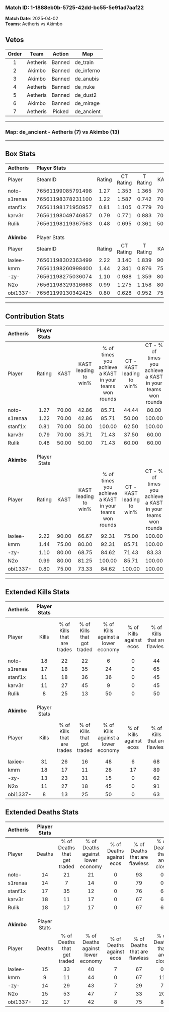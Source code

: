 ### Match ID: 1-1888eb0b-5725-42dd-bc55-5e91ad7aaf22  
**Match Date**: 2025-04-02  
**Teams**: Aetheris vs Akimbo  

## Vetos  

| Order | Team | Action | Map |
| :---: | :--: | :----: | --- |
| 1 | Aetheris | Banned | de_train |
| 2 | Akimbo | Banned | de_inferno |
| 3 | Akimbo | Banned | de_anubis |
| 4 | Aetheris | Banned | de_nuke |
| 5 | Aetheris | Banned | de_dust2 |
| 6 | Akimbo | Banned | de_mirage |
| 7 | Aetheris | Picked | de_ancient |

---  

### **Map**: de_ancient - Aetheris (7) vs Akimbo (13)  
---  

## Box Stats  

| **Aetheris** | Player Stats      |        |           |          |       |       |       |         |        |      |     |
| :- | :- | :-: | :-: | :-: | :-: | :-: | :-: | :-: | :-: | :-: | :-: |
| Player       | SteamID           | Rating | CT Rating | T Rating | KAST  |  ADR  | Kills | Assists | Deaths | K/D  | HS% |
| noto-        | 76561199085791498 |  1.27  |   1.353   |  1.365   | 70.00 | 89.8  |  18   |    2    |   14   | 1.29 | 55  |
| s1renaa      | 76561198378231100 |  1.22  |   1.587   |  0.742   | 70.00 | 88.4  |  17   |    1    |   14   | 1.21 | 47  |
| stanf1x      | 76561198171950957 |  0.81  |   1.105   |  0.779   | 70.00 | 62.3  |  11   |    4    |   17   | 0.65 | 45  |
| karv3r       | 76561198049746857 |  0.79  |   0.771   |  0.883   | 70.00 | 63.3  |  11   |    3    |   18   | 0.61 | 54  |
| RuIik        | 76561198119367563 |  0.48  |   0.695   |  0.361   | 50.00 | 53.8  |   8   |    3    |   18   | 0.44 | 50  |
|              |                   |        |           |          |       |       |       |         |        |      |     |
|              |                   |        |           |          |       |       |       |         |        |      |     |
|              |                   |        |           |          |       |       |       |         |        |      |     |
| **Akimbo**   | Player Stats      |        |           |          |       |       |       |         |        |      |     |
| Player       | SteamID           | Rating | CT Rating | T Rating | KAST  |  ADR  | Kills | Assists | Deaths | K/D  | HS% |
| laxiee-      | 76561198302363499 |  2.22  |   3.140   |  1.839   | 90.00 | 160.3 |  31   |    9    |   15   | 2.07 | 64  |
| kmrn         | 76561198260998400 |  1.44  |   2.341   |  0.876   | 75.00 | 84.0  |  18   |    4    |   9    | 2.00 | 72  |
| -zy-         | 76561198275036074 |  1.10  |   0.988   |  1.359   | 80.00 | 73.5  |  13   |    7    |   14   | 0.93 | 30  |
| N2o          | 76561198329316668 |  0.99  |   1.275   |  1.158   | 80.00 | 70.5  |  11   |    9    |   15   | 0.73 | 54  |
| obi1337-     | 76561199130342425 |  0.80  |   0.628   |  0.952   | 75.00 | 43.8  |   8   |    4    |   12   | 0.67 | 75  |
---  

## Contribution Stats  

| **Aetheris** | Player Stats |       |                      |                                                        |                           |                                                             |                          |                                                            |
| :- | :-: | :-: | :-: | :-: | :-: | :-: | :-: | :-: |
| Player       |    Rating    | KAST  | KAST leading to win% | % of times you achieve a KAST in your teams won rounds | CT - KAST leading to win% | CT - % of times you achieve a KAST in your teams won rounds | T - KAST leading to win% | T - % of times you achieve a KAST in your teams won rounds |
| noto-        |     1.27     | 70.00 |        42.86         |                         85.71                          |           44.44           |                            80.00                            |          40.00           |                           100.00                           |
| s1renaa      |     1.22     | 70.00 |        42.86         |                         85.71                          |           50.00           |                           100.00                            |          25.00           |                           50.00                            |
| stanf1x      |     0.81     | 70.00 |        50.00         |                         100.00                         |           62.50           |                           100.00                            |          33.33           |                           100.00                           |
| karv3r       |     0.79     | 70.00 |        35.71         |                         71.43                          |           37.50           |                            60.00                            |          33.33           |                           100.00                           |
| RuIik        |     0.48     | 50.00 |        50.00         |                         71.43                          |           60.00           |                            60.00                            |          40.00           |                           100.00                           |
|              |              |       |                      |                                                        |                           |                                                             |                          |                                                            |
|              |              |       |                      |                                                        |                           |                                                             |                          |                                                            |
|              |              |       |                      |                                                        |                           |                                                             |                          |                                                            |
| **Akimbo**   | Player Stats |       |                      |                                                        |                           |                                                             |                          |                                                            |
| Player       |    Rating    | KAST  | KAST leading to win% | % of times you achieve a KAST in your teams won rounds | CT - KAST leading to win% | CT - % of times you achieve a KAST in your teams won rounds | T - KAST leading to win% | T - % of times you achieve a KAST in your teams won rounds |
| laxiee-      |     2.22     | 90.00 |        66.67         |                         92.31                          |           75.00           |                           100.00                            |          60.00           |                           85.71                            |
| kmrn         |     1.44     | 75.00 |        80.00         |                         92.31                          |           85.71           |                           100.00                            |          75.00           |                           85.71                            |
| -zy-         |     1.10     | 80.00 |        68.75         |                         84.62                          |           71.43           |                            83.33                            |          66.67           |                           85.71                            |
| N2o          |     0.99     | 80.00 |        81.25         |                         100.00                         |           85.71           |                           100.00                            |          77.78           |                           100.00                           |
| obi1337-     |     0.80     | 75.00 |        73.33         |                         84.62                          |          100.00           |                           100.00                            |          55.56           |                           71.43                            |
---  

## Extended Kills Stats  

| **Aetheris** | Player Stats |                            |                            |                                    |                         |                              |                                 |                                       |                    |           |
| :- | :-: | :-: | :-: | :-: | :-: | :-: | :-: | :-: | :-: | :-: |
| Player       |    Kills     | % of Kills that are trades | % of Kills that got traded | % of Kills against a lower economy | % of Kills against ecos | % of Kills that are flawless | % of Kills that are close duels | % of Kills that are assisted by flash | Pistol Round Kills | AWP Kills |
| noto-        |      18      |             22             |             22             |                 6                  |            0            |              44              |               11                |                   0                   |         1          |     0     |
| s1renaa      |      17      |             18             |             35             |                 24                 |            0            |              65              |               12                |                   0                   |         2          |     3     |
| stanf1x      |      11      |             18             |             36             |                 36                 |            0            |              45              |                0                |                   9                   |         1          |     0     |
| karv3r       |      11      |             27             |             45             |                 9                  |            0            |              45              |               18                |                   0                   |         0          |     0     |
| RuIik        |      8       |             25             |             13             |                 50                 |            0            |              50              |                0                |                   0                   |         0          |     0     |
|              |              |                            |                            |                                    |                         |                              |                                 |                                       |                    |           |
|              |              |                            |                            |                                    |                         |                              |                                 |                                       |                    |           |
|              |              |                            |                            |                                    |                         |                              |                                 |                                       |                    |           |
| **Akimbo**   | Player Stats |                            |                            |                                    |                         |                              |                                 |                                       |                    |           |
| Player       |    Kills     | % of Kills that are trades | % of Kills that got traded | % of Kills against a lower economy | % of Kills against ecos | % of Kills that are flawless | % of Kills that are close duels | % of Kills that are assisted by flash | Pistol Round Kills | AWP Kills |
| laxiee-      |      31      |             26             |             16             |                 48                 |            6            |              68              |                0                |                   6                   |         0          |     0     |
| kmrn         |      18      |             17             |             11             |                 28                 |           17            |              89              |                6                |                   0                   |         6          |     0     |
| -zy-         |      13      |             23             |             31             |                 15                 |            0            |              62              |                0                |                   8                   |         2          |     0     |
| N2o          |      11      |             27             |             18             |                 45                 |            0            |              91              |                0                |                   9                   |         1          |     0     |
| obi1337-     |      8       |             13             |             25             |                 50                 |            0            |              63              |               25                |                   0                   |         1          |     0     |
## Extended Deaths Stats  

| **Aetheris** | Player Stats |                             |                                   |                          |                               |                            |                           |               |
| :- | :-: | :-: | :-: | :-: | :-: | :-: | :-: | :-: |
| Player       |    Deaths    | % of Deaths that get traded | % of Deaths against lower economy | % of Deaths against ecos | % of Deaths that are flawless | % of Deaths that are close | % of Deaths while blinded | Deaths to AWP |
| noto-        |      14      |             21              |                21                 |            0             |              93               |             0              |             0             |       0       |
| s1renaa      |      14      |              7              |                14                 |            0             |              79               |             0              |             0             |       0       |
| stanf1x      |      17      |             35              |                12                 |            0             |              76               |             6              |             0             |       0       |
| karv3r       |      18      |             11              |                17                 |            0             |              67               |             6              |            11             |       0       |
| RuIik        |      18      |             17              |                17                 |            0             |              67               |             6              |            11             |       0       |
|              |              |                             |                                   |                          |                               |                            |                           |               |
|              |              |                             |                                   |                          |                               |                            |                           |               |
|              |              |                             |                                   |                          |                               |                            |                           |               |
| **Akimbo**   | Player Stats |                             |                                   |                          |                               |                            |                           |               |
| Player       |    Deaths    | % of Deaths that get traded | % of Deaths against lower economy | % of Deaths against ecos | % of Deaths that are flawless | % of Deaths that are close | % of Deaths while blinded | Deaths to AWP |
| laxiee-      |      15      |             33              |                40                 |            7             |              67               |             0              |             0             |       1       |
| kmrn         |      9       |             11              |                44                 |            0             |              67               |             11             |             0             |       0       |
| -zy-         |      14      |             29              |                43                 |            7             |              29               |             7              |             7             |       1       |
| N2o          |      15      |             53              |                47                 |            7             |              33               |             20             |             0             |       1       |
| obi1337-     |      12      |             17              |                42                 |            8             |              75               |             8              |             0             |       0       |
